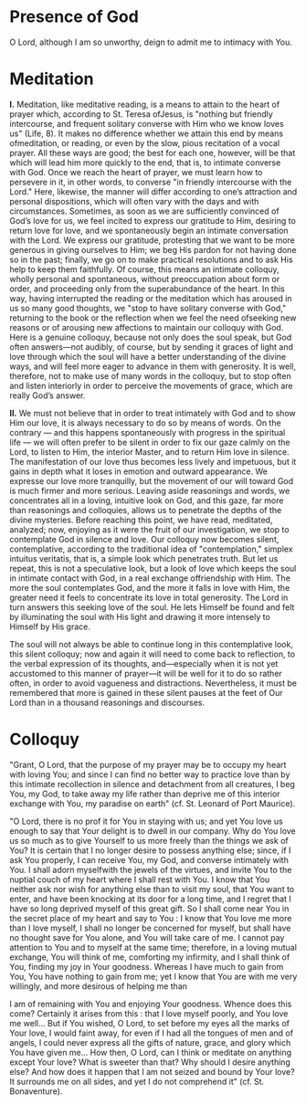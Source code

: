 # Presence of God

O Lord, although I am so unworthy, deign to admit me to intimacy with You.

# Meditation

**I.** Meditation, like meditative reading, is a means to attain to the heart of prayer which, according to St. Teresa ofJesus, is "nothing but friendly intercourse, and frequent solitary converse with Him who we know loves us" (Life, 8). It makes no difference whether we attain this end by means ofmeditation, or reading, or even by the slow, pious recitation of a vocal prayer. All these ways are good; the best for each one, however, will be that which will lead him more quickly to the end, that is, to intimate converse with God. Once we reach the heart of prayer, we must learn how to persevere in it, in other words, to converse "in friendly intercourse with the Lord." Here, likewise, the manner will differ according to one’s attraction and personal dispositions, which will often vary with the days and with circumstances. Sometimes, as soon as we are sufficiently convinced of God’s love for us, we feel incited to express our gratitude to Him, desiring to return love for love, and we spontaneously begin an intimate conversation with the Lord. We express our gratitude, protesting that we want to be more generous in giving ourselves to Him; we beg His pardon for not having done so in the past; finally, we go on to make practical resolutions and to ask His help to keep them faithfully. Of course, this means an intimate colloquy, wholly personal and spontaneous, without preoccupation about form or order, and proceeding only from the superabundance of the heart. In this way, having interrupted the reading or the meditation which has aroused in us so many good thoughts, we "stop to have solitary converse with God," returning to the book or the reflection when we feel the need ofseeking new reasons or of arousing new affections to maintain our colloquy with God. Here is a genuine colloquy, because not only does the soul speak, but God often answers—not audibly, of course, but by sending it graces of light and love through which the soul will have a better understanding of the divine ways, and will feel more eager to advance in them with generosity. It is well, therefore, not to make use of many words in the colloquy, but to stop often and listen interiorly in order to perceive the movements of grace, which are really God’s answer.

**II.** We must not believe that in order to treat intimately with God and to show Him our love, it is always necessary to do so by means of words. On the contrary — and this happens spontaneously with progress in the spiritual life — we will often prefer to be silent in order to fix our gaze calmly on the Lord, to listen to Him, the interior Master, and to return Him love in silence. The manifestation of our love thus becomes less lively and impetuous, but it gains in depth what it loses in emotion and outward appearance. We expresse our love more tranquilly, but the movement of our will toward God is much firmer and more serious. Leaving aside reasonings and words, we concentrates all in a loving, intuitive look on God, and this gaze, far more than reasonings and colloquies, allows us to penetrate the depths of the divine mysteries. Before reaching this point, we have read, meditated, analyzed; now, enjoying as it were the fruit of our investigation, we stop to contemplate God in silence and love. Our colloquy now becomes silent, contemplative, according to the traditional idea of "contemplation," simplex intuitus veritatis, that is, a simple look which penetrates truth. But let us repeat, this is not a speculative look, but a look of love which keeps the soul in intimate contact with God, in a real exchange offriendship with Him. The more the soul contemplates God, and the more it falls in love with Him, the greater need it feels to concentrate its love in total generosity. The Lord in turn answers this seeking love of the soul. He lets Himself be found and felt by illuminating the soul with His light and drawing it more intensely to Himself by His grace.

The soul will not always be able to continue long in this contemplative look, this silent colloquy; now and again it will need to come back to reflection, to the verbal expression of its thoughts, and—especially when it is not yet accustomed to this manner of prayer—it will be well for it to do so rather often, in order to avoid vagueness and distractions. Nevertheless, it must be remembered that more is gained in these silent pauses at the feet of Our Lord than in a thousand reasonings and discourses.

# Colloquy

"Grant, O Lord, that the purpose of my prayer may be to occupy my heart with loving You; and since I can find no better way to practice love than by this intimate recollection in silence and detachment from all creatures, I beg You, my God, to take away my life rather than deprive me of this interior exchange with You, my paradise on earth" (cf. St. Leonard of Port Maurice).

"O Lord, there is no prof it for You in staying with us; and yet You love us enough to say that Your delight is to dwell in our company. Why do You love us so much as to give Yourself to us more freely than the things we ask of You? It is certain that I no longer desire to possess anything else; since, if I ask You properly, I can receive You, my God, and converse intimately with You. I shall adorn myselfwith the jewels of the virtues, and invite You to the nuptial couch of my heart where I shall rest with You. I know that You neither ask nor wish for anything else than to visit my soul, that You want to enter, and have been knocking at its door for a long time, and I regret that I have so long deprived myself of this great gift. So I shall come near You in the secret place of my heart and say to You : I know that You love me more than I love myself, I shall no longer be concerned for myself, but shall have no thought save for You alone, and You will take care of me. I cannot pay attention to You and to myself at the same time; therefore, in a loving mutual exchange, You will think of me, comforting my infirmity, and I shall think of You, finding my joy in Your goodness. Whereas I have much to gain from You, You have nothing to gain from me; yet I know that You are with me very willingly, and more desirous of helping me than

I am of remaining with You and enjoying Your goodness. Whence does this come? Certainly it arises from this : that I love myself poorly, and You love me well... But if You wished, O Lord, to set before my eyes all the marks of Your love, I would faint away, for even if I had all the tongues of men and of angels, I could never express all the gifts of nature, grace, and glory which You have given me... How then, O Lord, can I think or meditate on anything except Your love? What is sweeter than that? Why should I desire anything else? And how does it happen that I am not seized and bound by Your love? It surrounds me on all sides, and yet I do not comprehend it" (cf. St. Bonaventure).

